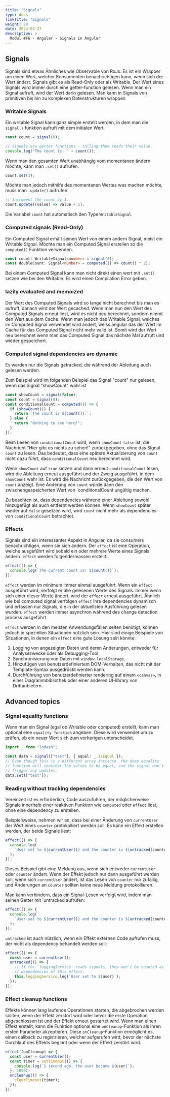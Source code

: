 ```yaml
---
title: "Signals"
type: docs
linkTitle: "Signals"
weight: 29
date: 2024-02-27
description: >
  Modul #F6 - Angular - Signals in Angular
---
```


## Signals

Signals sind etwas Ähnliches wie Observable von RxJs. Es ist ein Wrapper um einen Wert, welcher Konsumenten benachrichtigen kann, wenn sich der Wert ändert.
Signals gibt es als Read-Only oder als Writable. Der Wert eines Signals wird immer durch eine getter-function gelesen. Wenn man ein Signal aufruft, wird der Wert darin gelesen.
Man kann in Signals von primitiven bis hin zu komplexen Datenstrukturen wrappen

### Writable Signals

Ein writable Signal kann ganz simple erstellt werden, in dem man die `signal()` funktion aufruft mit dem initialen Wert.

```ts
const count = signal(0);

// Signals are getter functions - calling them reads their value.
console.log("The count is: " + count());
```

Wenn man den gesamten Wert unabhängig vom momentanen ändern möchte, kann man `.set()` aufrufen.

```ts
count.set(3);
```

Möchte man jedoch mithilfe des momentanen Wertes was machen möchte, muss man `.update()` aufrufen.

```ts
// Increment the count by 1.
count.update((value) => value + 1);
```

Die Variabel `count` hat automatisch den Type `WritableSignal`.

### Computed signals (Read-Only)

Ein Computed Signal erhält seinen Wert von einem andern Signal, meist ein Writable Signal. Möchte man ein Computed Signal erstellen so die `computed()` Funktion verwenden.

```ts
const count: WritableSignal<number> = signal(0);
const doubleCount: Signal<number> = computed(() => count() * 2);
```

Bei einem Computed Signal kann man nicht direkt einen wert mit `.set()` setzen wie bei den Writable. Es wird einen Compilation Error geben.

### lazily evaluated and memoized

Der Wert des Computed Signals wird so lange nicht berechnet bis man es aufruft, danach wird der Wert gecached.
Wenn man nun den Wert des Computed Signals erneut liest, wird es nicht neu berechnet, sondern nimmt den Wert aus dem Cache.
Wenn man jedoch das Writable Signal, welches im Computed Signal verwendet wird ändert, weiss angular das der Wert im Cache für das Computed Signal nicht mehr valid ist.
Somit wird der Wert neu berechnet wenn man das Computed Signal das nächste Mal aufruft und wieder gespeichert.

### Computed signal dependencies are dynamic

Es werden nur die Signals getracked, die während der Ableitung auch gelesen werden.

Zum Beispiel wird im folgenden Beispiel das Signal "count" nur gelesen, wenn das Signal "showCount" wahr ist

```ts
const showCount = signal(false);
const count = signal(0);
const conditionalCount = computed(() => {
  if (showCount()) {
    return `The count is ${count()}.`;
  } else {
    return "Nothing to see here!";
  }
});
```

Beim Lesen von `conditionalCount` wird, wenn `showCount` `false` ist, die Nachricht "Hier gibt es nichts zu sehen!" zurückgegeben, ohne das Signal `count` zu lesen.
Das bedeutet, dass eine spätere Aktualisierung von `count` nicht dazu führt, dass `conditionalCount` neu berechnet wird.

Wenn `showCount` auf `true` setzen und dann erneut `conditionalCount` lesen, wird die Ableitung erneut ausgeführt und der Zweig ausgeführt, in dem `showCount` wahr ist.
Es wird die Nachricht zurückgegeben, die den Wert von `count` anzeigt. Eine Änderung von `count` würde dann den zwischengespeicherten Wert von `conditionalCount ungültig machen.

Zu beachten ist, dass dependencies während einer Ableitung sowohl hinzugefügt als auch entfernt werden können. Wenn `showCount` später wieder auf `false` gesetzen wird, wird `count` nicht mehr als dependencies von `conditionalCount` betrachtet.

### Effects

Signals sind ein interessanter Aspekt in Angular, da sie consumers benachrichtigen, wenn sie sich ändern. Der `effect` ist eine Operation, welche ausgeführt wird sobald ein oder mehrere Werte eines Signals ändern.
`effect` werden folgendermassen erstellt:

```ts
effect(() => {
  console.log(`The current count is: ${count()}`);
});
```

`effect` werden im minimum immer einmal ausgeführt. Wenn ein `effect` ausgeführt wird, verfolgt er alle gelesenen Werte des Signals. Immer wenn sich einer dieser Werte ändert, wird der `effect` erneut ausgeführt.
Ähnlich wie bei computed signal verfolgen `effect` ihre dependencies dynamisch und erfassen nur Signals, die in der aktuellsten Ausführung gelesen wurden.
`effect` werden immer asynchron während des change detection process ausgeführt.

`effect` werden in den meisten Anwendungsfällen selten benötigt, können jedoch in speziellen Situationen nützlich sein.
Hier sind einige Beispiele von Situationen, in denen ein `effect` eine gute Lösung sein könnte:

1. Logging von angezeigten Daten und deren Änderungen, entweder für Analysezwecke oder als Debugging-Tool.
2. Synchronisierung von Daten mit `window.localStorage`.
3. Hinzufügen von benutzerdefiniertem DOM-Verhalten, das nicht mit der Template-Syntax ausgedrückt werden kann.
4. Durchführung von benutzerdefinierter rendering auf einem `<canvas>`, in einer Diagrammbibliothek oder einer anderen UI-library von Drittanbietern.

## Advanced topics

### Signal equality functions

Wenn man ein Signal (egal ob Writable oder computed) erstellt, kann man optional eine `equality function` angeben. Diese wird verwendet um zu prüfen, ob ein neuer Wert sich zum vorherigen unterscheidet.

```ts
import _ from "lodash";

const data = signal(["test"], { equal: _.isEqual });
// Even though this is a different array instance, the deep equality
// function will consider the values to be equal, and the signal won't
// trigger any updates.
data.set(["test"]);
```

### Reading without tracking dependencies

Vereinzelt ist es erforderlich, Code auszuführen, der möglicherweise Signale innerhalb einer reaktiven Funktion wie `computed` oder `effect` liest, ohne eine dependency zu erstellen.

Beispielsweise, nehmen wir an, dass bei einer Änderung von `currentUser` der Wert eines `counter` protokolliert werden soll. Es kann ein Effekt erstellen werden, der beide Signale liest:

```ts
effect(() => {
  console.log(
    `User set to ${currentUser()} and the counter is ${untracked(counter)}`,
  );
});
```

Dieses Beispiel gibt eine Meldung aus, wenn sich entweder `currentUser` oder `counter` ändert.
Wenn der Effekt jedoch nur dann ausgeführt werden soll, wenn sich `currentUser` ändert, ist das Lesen von `counter` nur zufällig, und Änderungen an `counter` sollten keine neue Meldung protokollieren.

Man kann verhindern, dass ein Signal-Lesen verfolgt wird, indem man seinen Getter mit `untracked aufrufen:

```ts
effect(() => {
  console.log(
    `User set to ${currentUser()} and the counter is ${untracked(counter)}`,
  );
});
```

`untracked` ist auch nützlich, wenn ein Effekt externen Code aufrufen muss, der nicht als dependency behandelt werden soll:

```ts
effect(() => {
  const user = currentUser();
  untracked(() => {
    // If the `loggingService` reads signals, they won't be counted as
    // dependencies of this effect.
    this.loggingService.log(`User set to ${user}`);
  });
});
```

### Effect cleanup functions

Effekte können lang laufende Operationen starten, die abgebrochen werden sollten, wenn der Effekt zerstört wird oder bevor die erste Operation abgeschlossen ist und der Effekt erneut gestartet wird.
Wenn man einen Effekt erstellt, kann die Funktion optional eine `onCleanup`-Funktion als ihren ersten Parameter akzeptieren.
Diese `onCleanup`-Funktion ermöglicht es, einen callback zu registrieren, welcher aufgerufen wird, bevor der nächste Durchlauf des Effekts beginnt oder wenn der Effekt zerstört wird.

```ts
effect((onCleanup) => {
  const user = currentUser();
  const timer = setTimeout(() => {
    console.log(`1 second ago, the user became ${user}`);
  }, 1000);
  onCleanup(() => {
    clearTimeout(timer);
  });
});
```
